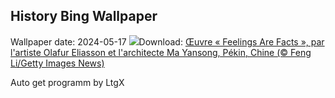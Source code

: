 ## History Bing Wallpaper
Wallpaper date: 2024-05-17
![](https://www.bing.com/th?id=OHR.DayOfLight_FR-CA3074317909_UHD.jpg&w=1000)Download: [Œuvre « Feelings Are Facts », par l'artiste Olafur Eliasson et l'architecte Ma Yansong, Pékin, Chine (© Feng Li/Getty Images News)](https://www.bing.com/th?id=OHR.DayOfLight_FR-CA3074317909_UHD.jpg)

Auto get programm by LtgX
